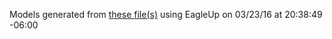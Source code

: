 Models generated from [these file(s)](https://raw.github.com/sparkfun/Big_Easy_Driver/03ac3b1ac708fa5d0e78873ebd7f6665d2f3b7e6/Hardware/BigEasyDriver.brd) using EagleUp on 03/23/16 at 20:38:49 -06:00
